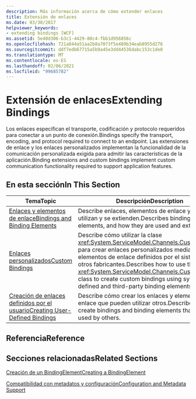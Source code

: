 ```yaml
---
description: Más información acerca de cómo extender enlaces
title: Extensión de enlaces
ms.date: 03/30/2017
helpviewer_keywords:
- extending bindings [WCF]
ms.assetid: 5e40d306-b3c1-4429-80c4-fbb1d956856c
ms.openlocfilehash: 721a844a51aa2b8a7073f5e489b34eab8955d276
ms.sourcegitcommit: ddf7edb67715a5b9a45e3dd44536dabc153c1de0
ms.translationtype: MT
ms.contentlocale: es-ES
ms.lasthandoff: 02/06/2021
ms.locfileid: "99685782"
---
```

# <a name="extending-bindings"></a><span data-ttu-id="bdc9e-103">Extensión de enlaces</span><span class="sxs-lookup"><span data-stu-id="bdc9e-103">Extending Bindings</span></span>

<span data-ttu-id="bdc9e-104">Los enlaces especifican el transporte, codificación y protocolo requeridos para conectar a un punto de conexión.</span><span class="sxs-lookup"><span data-stu-id="bdc9e-104">Bindings specify the transport, encoding, and protocol required to connect to an endpoint.</span></span> <span data-ttu-id="bdc9e-105">Las extensiones de enlace y los enlaces personalizados implementan la funcionalidad de la comunicación personalizada exigida para admitir las características de la aplicación.</span><span class="sxs-lookup"><span data-stu-id="bdc9e-105">Binding extensions and custom bindings implement custom communication functionality required to support application features.</span></span>  
  
## <a name="in-this-section"></a><span data-ttu-id="bdc9e-106">En esta sección</span><span class="sxs-lookup"><span data-stu-id="bdc9e-106">In This Section</span></span>  
  
|<span data-ttu-id="bdc9e-107">Tema</span><span class="sxs-lookup"><span data-stu-id="bdc9e-107">Topic</span></span>|<span data-ttu-id="bdc9e-108">Descripción</span><span class="sxs-lookup"><span data-stu-id="bdc9e-108">Description</span></span>|  
|-----------|-----------------|  
|[<span data-ttu-id="bdc9e-109">Enlaces y elementos de enlace</span><span class="sxs-lookup"><span data-stu-id="bdc9e-109">Bindings and Binding Elements</span></span>](bindings-and-binding-elements.md)|<span data-ttu-id="bdc9e-110">Describe enlaces, elementos de enlace y cómo se utilizan y se extienden.</span><span class="sxs-lookup"><span data-stu-id="bdc9e-110">Describes bindings, binding elements, and how they are used and extended.</span></span>|  
|[<span data-ttu-id="bdc9e-111">Enlaces personalizados</span><span class="sxs-lookup"><span data-stu-id="bdc9e-111">Custom Bindings</span></span>](custom-bindings.md)|<span data-ttu-id="bdc9e-112">Describe cómo utilizar la clase <xref:System.ServiceModel.Channels.CustomBinding> para crear enlaces personalizados mediante los elementos de enlace definidos por el sistema y por otros fabricantes.</span><span class="sxs-lookup"><span data-stu-id="bdc9e-112">Describes how to use the <xref:System.ServiceModel.Channels.CustomBinding> class to create custom bindings using system-defined and third-party binding elements.</span></span>|  
|[<span data-ttu-id="bdc9e-113">Creación de enlaces definidos por el usuario</span><span class="sxs-lookup"><span data-stu-id="bdc9e-113">Creating User-Defined Bindings</span></span>](creating-user-defined-bindings.md)|<span data-ttu-id="bdc9e-114">Describe cómo crear los enlaces y elementos de enlace que pueden utilizar otros.</span><span class="sxs-lookup"><span data-stu-id="bdc9e-114">Describes how to create bindings and binding elements that can be used by others.</span></span>|  
  
## <a name="reference"></a><span data-ttu-id="bdc9e-115">Referencia</span><span class="sxs-lookup"><span data-stu-id="bdc9e-115">Reference</span></span>  
  
## <a name="related-sections"></a><span data-ttu-id="bdc9e-116">Secciones relacionadas</span><span class="sxs-lookup"><span data-stu-id="bdc9e-116">Related Sections</span></span>  

 [<span data-ttu-id="bdc9e-117">Creación de un BindingElement</span><span class="sxs-lookup"><span data-stu-id="bdc9e-117">Creating a BindingElement</span></span>](creating-a-bindingelement.md)  
  
 [<span data-ttu-id="bdc9e-118">Compatibilidad con metadatos y configuración</span><span class="sxs-lookup"><span data-stu-id="bdc9e-118">Configuration and Metadata Support</span></span>](configuration-and-metadata-support.md)
